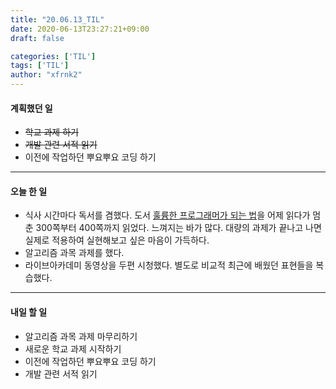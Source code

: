 ```yaml
---
title: "20.06.13_TIL"
date: 2020-06-13T23:27:21+09:00
draft: false

categories: ['TIL']
tags: ['TIL']
author: "xfrnk2"
---
```

#### 계획했던 일
+ ~~학교 과제 하기~~
+ ~~개발 관련 서적 읽기~~
+ 이전에 작업하던 뿌요뿌요 코딩 하기
---
#### 오늘 한 일
+ 식사 시간마다 독서를 겸했다. 도서 [훌륭한 프로그래머가 되는 법](http://www.yes24.com/Product/Goods/23335420)을 어제 읽다가 멈춘 300쪽부터 400쪽까지 읽었다. 느껴지는 바가 많다. 대량의 과제가 끝나고 나면 실제로 적용하여 실현해보고 싶은 마음이 가득하다.
+ 알고리즘 과목 과제를 했다.
+ 라이브아카데미 동영상을 두편 시청했다. 별도로 비교적 최근에 배웠던 표현들을 복습했다.
--- 
#### 내일 할 일  
+ 알고리즘 과목 과제 마무리하기
+ 새로운 학교 과제 시작하기
+ 이전에 작업하던 뿌요뿌요 코딩 하기
+ 개발 관련 서적 읽기